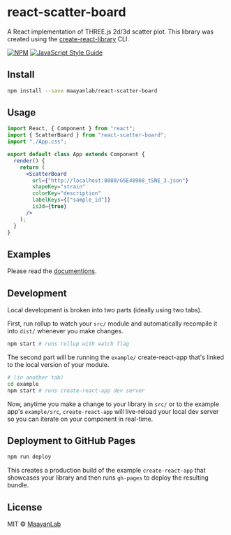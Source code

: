 # react-scatter-board

A React implementation of THREE.js 2d/3d scatter plot. This library was created using the [create-react-library](https://github.com/transitive-bullshit/create-react-library) CLI.

[![NPM](https://img.shields.io/npm/v/react-scatter-board.svg)](https://www.npmjs.com/package/react-scatter-board) [![JavaScript Style Guide](https://img.shields.io/badge/code_style-standard-brightgreen.svg)](https://standardjs.com)

## Install

```bash
npm install --save maayanlab/react-scatter-board
```

## Usage

```jsx
import React, { Component } from "react";
import { ScatterBoard } from "react-scatter-board";
import "./App.css";

export default class App extends Component {
  render() {
    return (
      <ScatterBoard
        url={"http://localhost:8080/GSE48968_tSNE_3.json"}
        shapeKey="strain"
        colorKey="description"
        labelKeys={["sample_id"]}
        is3d={true}
      />
    );
  }
}
```

## Examples

Please read the [documentions](https://maayanlab.github.io/react-scatter-board/).

## Development

Local development is broken into two parts (ideally using two tabs).

First, run rollup to watch your `src/` module and automatically recompile it into `dist/` whenever you make changes.

```bash
npm start # runs rollup with watch flag
```

The second part will be running the `example/` create-react-app that's linked to the local version of your module.

```bash
# (in another tab)
cd example
npm start # runs create-react-app dev server
```

Now, anytime you make a change to your library in `src/` or to the example app's `example/src`, `create-react-app` will live-reload your local dev server so you can iterate on your component in real-time.

## Deployment to GitHub Pages

```bash
npm run deploy
```

This creates a production build of the example `create-react-app` that showcases your library and then runs `gh-pages` to deploy the resulting bundle.

## License

MIT © [MaayanLab](https://github.com/MaayanLab)
